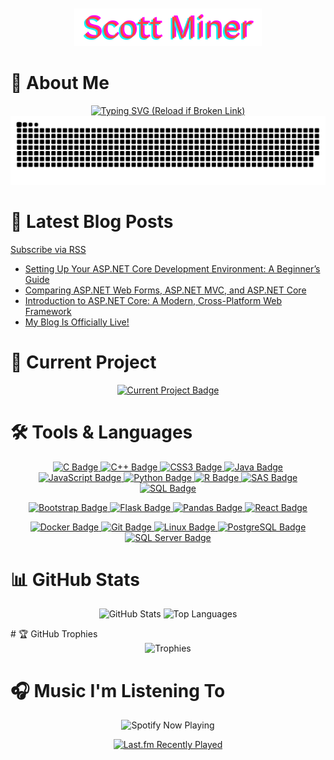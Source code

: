 <!-- Static Name Image with Glitch Effects -->
<p align="center">
  <img src="./images/scott-miner-glitch-36f.png" alt="Scott Miner" style="max-width: 100%; margin-top: 20px">
</p>

<!-- Typing SVG -->
# 👋 About Me
<p align="center">
  <a href="https://git.io/typing-svg">
    <img src="https://typing-app-scott-99eae8fe7969.herokuapp.com?font=Fira+Code&weight=435&size=32f&duration=500&pause=1000&color=FF4444&center=true&width=800&lines=Hi!+I'm+Scott!;I+enjoy+solving+technical+problems...;...especially+when+things+are+working!;Lately%2C+more+has+been+working+than+not...;...so+I+can't+complain!;Professionally%2C+I've+worn+many+hats...;...Data+Engineer%2C+Analyst%2C+Scientist...;...%26+Software+Engineer!;I+love+design%2C+automation...;...%26+crafting+quality+products...;...in+programming%2C+web+design%2C+%26+ML!;When+I'm+not+coding...;...you+can+find+me+listening+to+music...;...or+strength+training!;Let's+connect!+Have+a+good+day!" alt="Typing SVG (Reload if Broken Link)">
  </a>
   <!-- Snake Game (GitHub Contribution Graph) -->
  <img src="https://raw.githubusercontent.com/sminerport/snk/output/github-contribution-grid-snake-reverse.svg" alt="Snake Game" />
</p>


# 📜 Latest Blog Posts

[Subscribe via RSS](https://bloggie-efhpg4bbcsc0b2bz.westus2-01.azurewebsites.net/feed)

<!-- This marker is used by a GitHub Actions workflow to automatically inject the latest blog posts. -->
<!-- BLOG-POST-LIST:START -->
- [Setting Up Your ASP.NET Core Development Environment: A Beginner’s Guide](https://bloggie-efhpg4bbcsc0b2bz.westus2-01.azurewebsites.net/Blogs?urlHandle=setting-up-aspnet-core-development-environment)
- [Comparing ASP.NET Web Forms, ASP.NET MVC, and ASP.NET Core](https://bloggie-efhpg4bbcsc0b2bz.westus2-01.azurewebsites.net/Blogs?urlHandle=comparing-aspnet-web-forms-aspnet-mvc-aspnet-core)
- [Introduction to ASP.NET Core: A Modern, Cross-Platform Web Framework](https://bloggie-efhpg4bbcsc0b2bz.westus2-01.azurewebsites.net/Blogs?urlHandle=introduction-aspnet-core-modern-cross-platform)
- [My Blog Is Officially Live!](https://bloggie-efhpg4bbcsc0b2bz.westus2-01.azurewebsites.net/Blogs?urlHandle=my-blog-is-officially-live)
<!-- BLOG-POST-LIST:END -->
# 🔭 Current Project
<p align="center">
  <a href="https://github.com/sminerport/SortVisualizer" target="_blank">
    <img src="https://img.shields.io/badge/Current_Project-Sort_Visualizer-2bbc8a?style=for-the-badge&logo=github" alt="Current Project Badge" />
  </a>
</p>

# 🛠️ Tools & Languages

<p align="center">
  <a href="https://en.wikipedia.org/wiki/C_(programming_language)" target="_blank">
    <img src="https://img.shields.io/badge/Code-C-informational?style=for-the-badge&logo=c&logoColor=white&color=00599C" alt="C Badge" />
  </a>
  <a href="https://en.wikipedia.org/wiki/C%2B%2B" target="_blank">
    <img src="https://img.shields.io/badge/Code-C++-informational?style=for-the-badge&logo=c%2B%2B&logoColor=white&color=blue" alt="C++ Badge" />
  </a>
  <a href="https://www.w3schools.com/css/" target="_blank">
    <img src="https://img.shields.io/badge/Code-CSS3-informational?style=for-the-badge&logo=css3&logoColor=white&color=blue" alt="CSS3 Badge" />
  </a>
  <a href="https://www.oracle.com/java/" target="_blank">
    <img src="https://img.shields.io/badge/Code-Java-informational?style=for-the-badge&logo=java&logoColor=white&color=red" alt="Java Badge" />
  </a>
  <a href="https://www.javascript.com/" target="_blank">
    <img src="https://img.shields.io/badge/Code-JavaScript-informational?style=for-the-badge&logo=javascript&logoColor=white&color=yellow" alt="JavaScript Badge" />
  </a>
  <a href="https://www.python.org/" target="_blank">
    <img src="https://img.shields.io/badge/Code-Python-informational?style=for-the-badge&logo=python&logoColor=white&color=2bbc8a" alt="Python Badge" />
  </a>
  <a href="https://www.r-project.org/" target="_blank">
    <img src="https://img.shields.io/badge/Code-R-informational?style=for-the-badge&logo=r&logoColor=white&color=276DC3" alt="R Badge" />
  </a>
  <a href="https://www.sas.com/en_us/home.html" target="_blank">
    <img src="https://img.shields.io/badge/Code-SAS-informational?style=for-the-badge&logo=sas&logoColor=white&color=blue" alt="SAS Badge" />
  </a>
  <a href="https://www.sql.org/" target="_blank">
    <img src="https://img.shields.io/badge/Code-SQL-informational?style=for-the-badge&logo=database&logoColor=white&color=blue" alt="SQL Badge" />
  </a>
</p>

<p align="center">
  <a href="https://getbootstrap.com/" target="_blank">
    <img src="https://img.shields.io/badge/Framework-Bootstrap-informational?style=for-the-badge&logo=bootstrap&logoColor=white&color=purple" alt="Bootstrap Badge" />
  </a>
  <a href="https://flask.palletsprojects.com/" target="_blank">
    <img src="https://img.shields.io/badge/Framework-Flask-informational?style=for-the-badge&logo=flask&logoColor=white&color=black" alt="Flask Badge" />
  </a>
  <a href="https://pandas.pydata.org/" target="_blank">
    <img src="https://img.shields.io/badge/Library-Pandas-informational?style=for-the-badge&logo=pandas&logoColor=white&color=black" alt="Pandas Badge" />
  </a>
  <a href="https://reactjs.org/" target="_blank">
    <img src="https://img.shields.io/badge/Library-React-informational?style=for-the-badge&logo=react&logoColor=white&color=blue" alt="React Badge" />
  </a>
</p>

<p align="center">
  <a href="https://www.docker.com/" target="_blank">
    <img src="https://img.shields.io/badge/Tool-Docker-informational?style=for-the-badge&logo=docker&logoColor=white&color=blue" alt="Docker Badge" />
  </a>
  <a href="https://git-scm.com/" target="_blank">
    <img src="https://img.shields.io/badge/Tool-Git-informational?style=for-the-badge&logo=git&logoColor=white&color=orange" alt="Git Badge" />
  </a>
  <a href="https://www.linux.org/" target="_blank">
    <img src="https://img.shields.io/badge/OS-Linux-informational?style=for-the-badge&logo=linux&logoColor=white&color=black" alt="Linux Badge" />
  </a>
  <a href="https://www.postgresql.org/" target="_blank">
    <img src="https://img.shields.io/badge/Database-PostgreSQL-informational?style=for-the-badge&logo=postgresql&logoColor=white&color=blue" alt="PostgreSQL Badge" />
  </a>
  <a href="https://www.microsoft.com/en-us/sql-server" target="_blank">
    <img src="https://img.shields.io/badge/Database-SQL_Server-informational?style=for-the-badge&logo=microsoft-sql-server&logoColor=white&color=red" alt="SQL Server Badge" />
  </a>
</p>


# 📊 GitHub Stats
<!-- GitHub Stats -->
<p align="center">
  <img height="160em" src="https://github-readme-stats-five-alpha-68.vercel.app/api?username=sminerport&show_icons=true&theme=algolia&count_private=true" alt="GitHub Stats" />
  <img height="160em" src="https://github-readme-stats-five-alpha-68.vercel.app/api/top-langs/?username=sminerport&layout=compact&theme=algolia" alt="Top Languages" />
</p>
# 🏆 GitHub Trophies
<!-- GitHub Trophies (Excluding 'Reviews') -->
<div align="center">
  <img src="https://github-profile-trophy.vercel.app/?username=sminerport&theme=algolia&no-frame=true&margin-w=15&title=-Reviews" alt="Trophies" />
</div>

<!-- Spotify Now Playing Widget -->
# 🎧 Music I'm Listening To
<p align="center">
  <img src="https://spotify-now-playing-rust.vercel.app/api/spotify?background_color=212121" alt="Spotify Now Playing" />
</p>

<!-- Last.fm Recently Played -->
<p align="center">
  <a href="https://www.last.fm/user/ScottDataScienc">
    <img src="https://lastfm-henna.vercel.app/api?user=ScottDataScienc&loved=true&loved_style=3&border_radius=5&header_style=normal_stats&show_user=always&footer_style=wave&count=5&width=480" alt="Last.fm Recently Played">
  </a>
</p>

